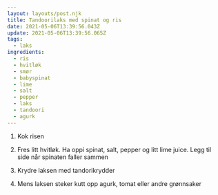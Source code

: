 ```yaml
---
layout: layouts/post.njk
title: Tandoorilaks med spinat og ris
date: 2021-05-06T13:39:56.043Z
update: 2021-05-06T13:39:56.065Z
tags:
  - laks
ingredients:
  - ris
  - hvitløk
  - smør
  - babyspinat
  - lime
  - salt
  - pepper
  - laks
  - tandoori
  - agurk
---
```

1. Kok  risen

2. Fres litt hvitløk. Ha oppi spinat, salt, pepper og litt lime juice. Legg til side når spinaten faller sammen

3. Krydre laksen med tandorikrydder

4. Mens laksen steker kutt opp agurk, tomat eller andre grønnsaker